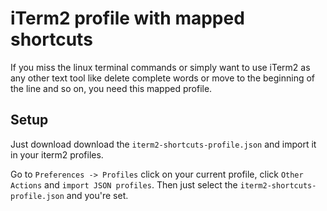 # iTerm2 profile with mapped shortcuts

If you miss the linux terminal commands or simply want to use iTerm2 as any other text tool like delete complete words or move to the beginning of the line and so on, you need this mapped profile. 

## Setup

Just download download the `iterm2-shortcuts-profile.json` and import it in your iterm2 profiles. 

Go to `Preferences -> Profiles` click on  your current profile, click `Other Actions` and `import JSON profiles`. Then just select the `iterm2-shortcuts-profile.json` and you're set.
